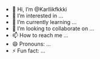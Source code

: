 - 👋 Hi, I’m @Karllikfkkki
- 👀 I’m interested in ...
- 🌱 I’m currently learning ...
- 💞️ I’m looking to collaborate on ...
- 📫 How to reach me ...
- 😄 Pronouns: ...
- ⚡ Fun fact: ...

<!---
Karllikfkkki/Karllikfkkki is a ✨ special ✨ repository because its `README.md` (this file) appears on your GitHub profile.
You can click the Preview link to take a look at your changes.
--->
